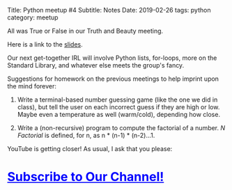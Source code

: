 Title: Python meetup #4
Subtitle: Notes
Date: 2019-02-26
tags: python
category: meetup

All was True or False in our Truth and Beauty meeting.

Here is a link to the <a href="../pdfs/python4_slides.pdf">slides</a>.

Our next get-together IRL will involve Python lists, for-loops, more on the Standard Library, and whatever else meets the group's fancy.

Suggestions for homework on the previous meetings to help imprint upon the mind forever:

1. Write a terminal-based number guessing game (like the one we did in class), but tell the user on each incorrect guess if they are high or low. Maybe even a temperature as well (warm/cold), depending how close.

2. Write a (non-recursive) program to compute the factorial of a number. _N Factorial_ is defined, for n, as n * (n-1) * (n-2)...1.

YouTube is getting closer! As usual, I ask that you please:

 <h1><a style="color: blue;text-decoration: underline;" href="https://goo.gl/5SWpoj">Subscribe to Our Channel! </a></h1>
